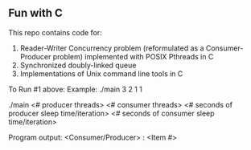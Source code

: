 Fun with C
----------

This repo contains code for:
1) Reader-Writer Concurrency problem (reformulated as a Consumer-Producer problem) implemented with POSIX Pthreads in C
2) Synchronized doubly-linked queue
3) Implementations of Unix command line tools in C

To Run #1 above:
Example: ./main 3 2 1 1

./main <# producer threads> <# consumer threads> <# seconds of producer sleep time/iteration> <# seconds of consumer sleep time/iteration>

Program output:
<Consumer/Producer> <pthread id>: <Item #>